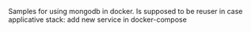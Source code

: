 Samples for using mongodb in docker.
Is supposed to be reuser in case applicative stack: add new service in docker-compose